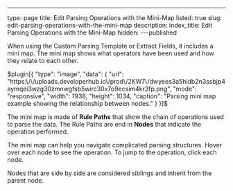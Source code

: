 ---
type: page
title: Edit Parsing Operations with the Mini-Map
listed: true
slug: edit-parsing-operations-with-the-mini-map
description: 
index_title: Edit Parsing Operations with the Mini-Map
hidden: 
---published

When using the Custom Parsing Template or Extract Fields, it includes a mini map. The mini map shows what operators have been used and how they relate to each other.

$plugin[{
    "type": "image",
    "data": {
        "url": "https:\/\/uploads.developerhub.io\/prod\/2KW7\/dwyees3a5hldb2n3ssbjp4aymqei3wzg30zmnwgfsb5wirc30x7o9ecsim4kr3fp.png",
        "mode": "responsive",
        "width": 1938,
        "height": 1034,
        "caption": "Parsing mini map example showing the relationship between nodes."
    }
}]$

The mini map is made of **Rule Paths** that show the chain of operations used to parse the data. The Rule Paths are end in **Nodes** that indicate the operation performed. 

The mini map can help you navigate complicated parsing structures. Hover over each node to see the operation. To jump to the operation, click each node. 

Nodes that are side by side are considered siblings and inherit from the parent node.

